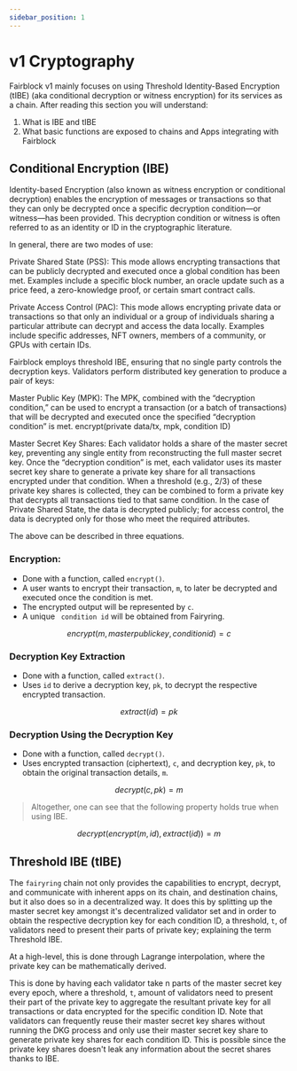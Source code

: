 ```yaml
---
sidebar_position: 1
---
```


# v1 Cryptography

Fairblock v1 mainly focuses on using Threshold Identity-Based Encryption (tIBE) (aka conditional decryption or witness encryption) for its services as a chain. After reading this section you will understand:

1. What is IBE and tIBE
2. What basic functions are exposed to chains and Apps integrating with Fairblock

## Conditional Encryption (IBE)

Identity-based Encryption (also known as witness encryption or conditional decryption) enables the encryption of messages or transactions so that they can only be decrypted once a specific decryption condition—or witness—has been provided. This decryption condition or witness is often referred to as an identity or ID in the cryptographic literature.

In general, there are two modes of use:

Private Shared State (PSS):
This mode allows encrypting transactions that can be publicly decrypted and executed once a global condition has been met. Examples include a specific block number, an oracle update such as a price feed, a zero-knowledge proof, or certain smart contract calls.

Private Access Control (PAC):
This mode allows encrypting private data or transactions so that only an individual or a group of individuals sharing a particular attribute can decrypt and access the data locally. Examples include specific addresses, NFT owners, members of a community, or GPUs with certain IDs.

Fairblock employs threshold IBE, ensuring that no single party controls the decryption keys. Validators perform distributed key generation to produce a pair of keys:

Master Public Key (MPK):
The MPK, combined with the “decryption condition,” can be used to encrypt a transaction (or a batch of transactions) that will be decrypted and executed once the specified “decryption condition” is met.
encrypt(private data/tx, mpk, condition ID)

Master Secret Key Shares:
Each validator holds a share of the master secret key, preventing any single entity from reconstructing the full master secret key. Once the “decryption condition” is met, each validator uses its master secret key share to generate a private key share for all transactions encrypted under that condition. When a threshold (e.g., 2/3) of these private key shares is collected, they can be combined to form a private key that decrypts all transactions tied to that same condition. In the case of Private Shared State, the data is decrypted publicly; for access control, the data is decrypted only for those who meet the required attributes.

The above can be described in three equations.

### Encryption:

- Done with a function, called `encrypt()`.
- A user wants to encrypt their transaction, `m`, to later be decrypted and executed once the condition is met.
- The encrypted output will be represented by `c`.
- A unique ` condition id` will be obtained from Fairyring.
<!-- TODO - confirm where id comes from -->

$$
encrypt(m, master public key, condition id) = c
$$

### Decryption Key Extraction

- Done with a function, called `extract()`.
- Uses `id` to derive a decryption key, `pk`, to decrypt the respective encrypted transaction.

$$
extract(id) = pk
$$

### Decryption Using the Decryption Key

- Done with a function, called `decrypt()`.
- Uses encrypted transaction (ciphertext), `c`, and decryption key, `pk`, to obtain the original transaction details, `m`.

$$
decrypt(c,pk) = m
$$

> Altogether, one can see that the following property holds true when using IBE.

$$
decrypt(encrypt(m, id), extract(id)) = m
$$

## Threshold IBE (tIBE)

The `fairyring` chain not only provides the capabilities to encrypt, decrypt, and communicate with inherent apps on its chain, and destination chains, but it also does so in a decentralized way. It does this by splitting up the master secret key amongst it's decentralized validator set and in order to obtain the respective decryption key for each condition ID, a threshold, `t`, of validators need to present their parts of private key; explaining the term Threshold IBE.

At a high-level, this is done through Lagrange interpolation, where the private key can be mathematically derived.

<!-- TODO - better elaborate on the equation below's relevance. -->


<!-- TODO need to fix above equation but t import giving issues on build -->

This is done by having each validator take n parts of the master secret key every epoch, where a threshold, `t`, amount of validators need to present their part of the private key to aggregate the resultant private key for all transactions or data encrypted for the specific condition ID. Note that validators can frequently reuse their master secret key shares without running the DKG process and only use their master secret key share to generate private key shares for each condition ID. This is possible since the private key shares doesn't leak any information about the secret shares thanks to IBE.
